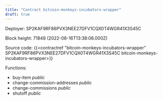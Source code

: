 ```yaml
---
title: "Contract bitcoin-monkeys-incubators-wrapper"
draft: true
---
```

Deployer: SP2KAF9RF86PVX3NEE27DFV1CQX0T4WGR41X3S45C


 



Block height: 71848 (2022-08-16T13:38:06.000Z)

Source code: {{<contractref "bitcoin-monkeys-incubators-wrapper" SP2KAF9RF86PVX3NEE27DFV1CQX0T4WGR41X3S45C bitcoin-monkeys-incubators-wrapper>}}

Functions:

* buy-item _public_
* change-commission-addresses _public_
* change-commissions _public_
* shutoff _public_
